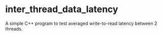 # inter_thread_data_latency
A simple C++ program to test averaged write-to-read latency between 2 threads.
